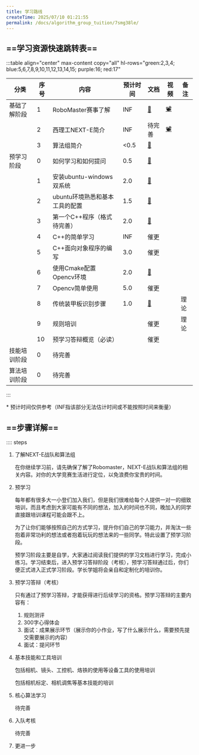 ```yaml
---
title: 学习路线
createTime: 2025/07/10 01:21:55
permalink: /docs/algorithm_group_tuition/7smg38le/
---
```

<!--
 *  _   _  _______   _______   _____  
 * | \ | ||  ___\ \ / /_   _| |  ___| 
 * |  \| || |__  \ V /  | |   | |__   
 * | . ` ||  __| /   \  | |   |  __|  
 * | |\  || |___/ /^\ \ | |   | |___  
 * \_| \_/\____/\/   \/ \_/   \____/  
 * 
 * @Author: ziyu (Chen Zhaoyu)
 * @Date: 2025-07-10 01:21:55
 * @LastEditors: ziyu (Chen Zhaoyu)
 * @LastEditTime: 2025-07-10 01:22:30
 * @Description: 
 * Copyright (c) 2025 by XAUT NEXT-E/ziyu, All Rights Reserved. 
-->


## ==学习资源快速跳转表==
:::table align="center" max-content copy="all" hl-rows="green:2,3,4; blue:5,6,7,8,9,10,11,12,13,14,15; purple:16; red:17"

| 分类 | 序号 | 内容 | 预计时间 | 文档 | 视频 | 备注 |
|-----|-----|-----|-----|-----|-----|-----|
| 基础了解阶段 | 1 | RoboMaster赛事了解 | INF | [📑](https://www.robomaster.com/zh-CN) | [📽️](https://space.bilibili.com/20554233) | |
|    | 2 | 西理工NEXT-E简介 | INF | 待完善 | [📽️](https://space.bilibili.com/1289802205) | |
|    | 3 | 算法组简介  | <0.5 | [📑](./1.欢迎来到算法组.md) | | |
| 预学习阶段 | 0 | 如何学习和如何提问 | 0.5 | [📑](./2.%20预学习部分/0.如何学习和如何提问.md) | | |
|    | 1 | 安装ubuntu-windows双系统 | 2.0 | [📑](./2.%20预学习部分/1.安装ubuntu-windows双系统.md) | | |
|    | 2 | ubuntu环境熟悉和基本工具的配置 | 1.5 | [📑](./2.%20预学习部分/2.ubuntu环境熟悉和基本工具配置.md) | | |
|    | 3 | 第一个C++程序（格式待完善） | 2.0 | [📑](./2.%20预学习部分/3.第一个C++程序.md) | | |
|    | 4 | C++的简单学习 | INF | 催更 | | |
|    | 5 | C++面向对象程序的编写 | 3.0 | 催更 | | |
|    | 6 | 使用Cmake配置Opencv环境 | 2.0 | [📑](./2.%20预学习部分/6.使用Cmake配置Opencv环境.md) | | |
|    | 7 | Opencv简单使用 | 5.0 | 催更 | | |
|    | 8 | 传统装甲板识别步骤 | 1.0 | [📑](./2.%20预学习部分/8.传统装甲板识别步骤（可拓展到任何识别项目）.md) | | 理论 |
|    | 9 | 规则培训 | | 催更 | | 理论 |
|    | 10 | 预学习答辩概览（必读） | | 催更 | | |
| 技能培训阶段 | 0 | 待完善 |  |  | | |
| 算法培训阶段 | 0 | 待完善 | | | | |
:::

\* 预计时间仅供参考（INF指该部分无法估计时间或不能按照时间来衡量）

## ==步骤详解==

:::: steps

1. 了解NEXT-E战队和算法组

    在你继续学习前，请先确保了解了Robomaster，NEXT-E战队和算法组的相关内容。对你的大学竞赛生活进行定位，以免浪费你宝贵的时间。


2. 预学习

    每年都有很多大一小登们加入我们，但是我们很难给每个人提供一对一的细致培训，而且考虑到大家可能有不同的想法，加入的时间也不同，晚加入的同学直接跟培训课程可能会跟不上。
    
    为了让你们能够按照自己的方式学习，提升你们自己的学习能力，并淘汰一些抱着非常功利的想法或者抱着玩玩的想法来的一些同学。特此设置了预学习阶段。

    预学习阶段主要是自学，大家通过阅读我们提供的学习文档进行学习，完成小练习。学习结束后，进入预学习答辩阶段（考核），预学习答辩通过后，你们便正式进入正式学习阶段。学长学姐将会亲自和定制化的培训你。

3. 预学习答辩（考核）
    
    只有通过了预学习答辩，才能获得进行后续学习的资格。预学习答辩的主要内容有：

    1. 规则测评
    2. 300字心得体会
    3. 面试：成果展示环节（展示你的小作业，写了什么展示什么，需要预先提交需要展示的内容）
    4. 面试：提问环节

4. 基本技能和工具培训
    
    包括相机、镜头、工控机、烙铁的使用等设备工具的使用培训

    包括相机标定、相机调焦等基本技能的培训

5. 核心算法学习

    待完善

6. 入队考核

    待完善

7. 更进一步

